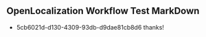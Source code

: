 ## OpenLocalization Workflow Test MarkDown
* 5cb6021d-d130-4309-93db-d9dae81cb8d6 thanks!

<!--HONumber=Jul16_HO5-->


